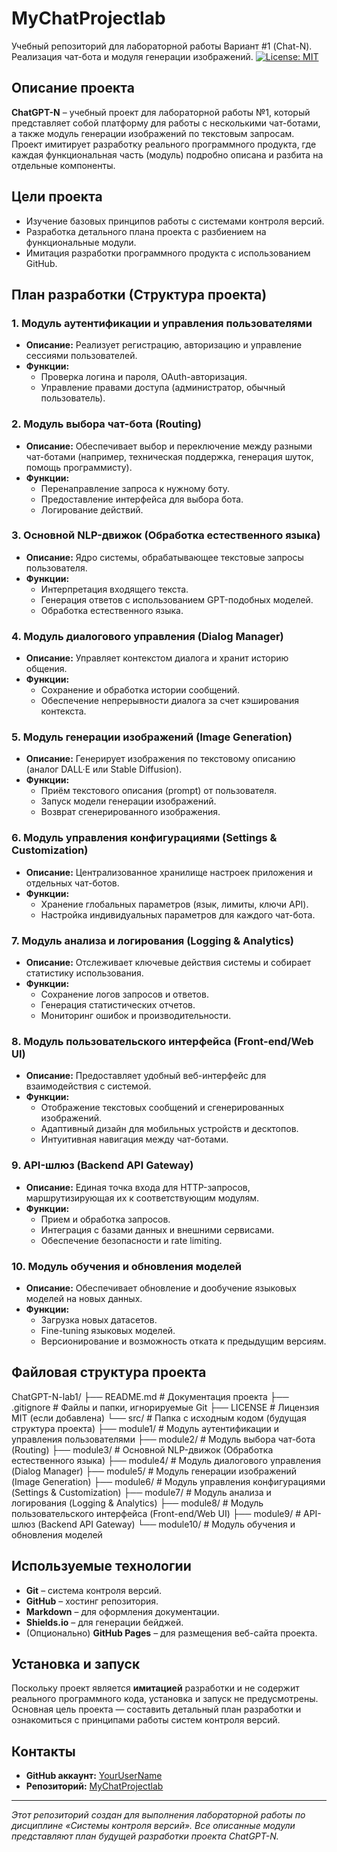 # MyChatProjectlab
Учебный репозиторий для лабораторной работы  Вариант #1 (Chat-N). Реализация чат-бота и модуля генерации изображений.
[![License: MIT](https://img.shields.io/badge/License-MIT-yellow.svg)](LICENSE)

## Описание проекта
**ChatGPT-N** – учебный проект для лабораторной работы №1, который представляет собой платформу для работы с несколькими чат-ботами, а также модуль генерации изображений по текстовым запросам. Проект имитирует разработку реального программного продукта, где каждая функциональная часть (модуль) подробно описана и разбита на отдельные компоненты.

## Цели проекта
- Изучение базовых принципов работы с системами контроля версий.
- Разработка детального плана проекта с разбиением на функциональные модули.
- Имитация разработки программного продукта с использованием GitHub.

## План разработки (Структура проекта)

### 1. Модуль аутентификации и управления пользователями
- **Описание:** Реализует регистрацию, авторизацию и управление сессиями пользователей.
- **Функции:**
  - Проверка логина и пароля, OAuth-авторизация.
  - Управление правами доступа (администратор, обычный пользователь).

### 2. Модуль выбора чат-бота (Routing)
- **Описание:** Обеспечивает выбор и переключение между разными чат-ботами (например, техническая поддержка, генерация шуток, помощь программисту).
- **Функции:**
  - Перенаправление запроса к нужному боту.
  - Предоставление интерфейса для выбора бота.
  - Логирование действий.

### 3. Основной NLP-движок (Обработка естественного языка)
- **Описание:** Ядро системы, обрабатывающее текстовые запросы пользователя.
- **Функции:**
  - Интерпретация входящего текста.
  - Генерация ответов с использованием GPT-подобных моделей.
  - Обработка естественного языка.

### 4. Модуль диалогового управления (Dialog Manager)
- **Описание:** Управляет контекстом диалога и хранит историю общения.
- **Функции:**
  - Сохранение и обработка истории сообщений.
  - Обеспечение непрерывности диалога за счет кэширования контекста.

### 5. Модуль генерации изображений (Image Generation)
- **Описание:** Генерирует изображения по текстовому описанию (аналог DALL·E или Stable Diffusion).
- **Функции:**
  - Приём текстового описания (prompt) от пользователя.
  - Запуск модели генерации изображений.
  - Возврат сгенерированного изображения.

### 6. Модуль управления конфигурациями (Settings & Customization)
- **Описание:** Централизованное хранилище настроек приложения и отдельных чат-ботов.
- **Функции:**
  - Хранение глобальных параметров (язык, лимиты, ключи API).
  - Настройка индивидуальных параметров для каждого чат-бота.

### 7. Модуль анализа и логирования (Logging & Analytics)
- **Описание:** Отслеживает ключевые действия системы и собирает статистику использования.
- **Функции:**
  - Сохранение логов запросов и ответов.
  - Генерация статистических отчетов.
  - Мониторинг ошибок и производительности.

### 8. Модуль пользовательского интерфейса (Front-end/Web UI)
- **Описание:** Предоставляет удобный веб-интерфейс для взаимодействия с системой.
- **Функции:**
  - Отображение текстовых сообщений и сгенерированных изображений.
  - Адаптивный дизайн для мобильных устройств и десктопов.
  - Интуитивная навигация между чат-ботами.

### 9. API-шлюз (Backend API Gateway)
- **Описание:** Единая точка входа для HTTP-запросов, маршрутизирующая их к соответствующим модулям.
- **Функции:**
  - Прием и обработка запросов.
  - Интеграция с базами данных и внешними сервисами.
  - Обеспечение безопасности и rate limiting.

### 10. Модуль обучения и обновления моделей
- **Описание:** Обеспечивает обновление и дообучение языковых моделей на новых данных.
- **Функции:**
  - Загрузка новых датасетов.
  - Fine-tuning языковых моделей.
  - Версионирование и возможность отката к предыдущим версиям.
## Файловая структура проекта
ChatGPT-N-lab1/
├── README.md         # Документация проекта
├── .gitignore        # Файлы и папки, игнорируемые Git
├── LICENSE           # Лицензия MIT (если добавлена)
└── src/              # Папка с исходным кодом (будущая структура проекта)
    ├── module1/      # Модуль аутентификации и управления пользователями
    ├── module2/      # Модуль выбора чат-бота (Routing)
    ├── module3/      # Основной NLP-движок (Обработка естественного языка)
    ├── module4/      # Модуль диалогового управления (Dialog Manager)
    ├── module5/      # Модуль генерации изображений (Image Generation)
    ├── module6/      # Модуль управления конфигурациями (Settings & Customization)
    ├── module7/      # Модуль анализа и логирования (Logging & Analytics)
    ├── module8/      # Модуль пользовательского интерфейса (Front-end/Web UI)
    ├── module9/      # API-шлюз (Backend API Gateway)
    └── module10/     # Модуль обучения и обновления моделей


## Используемые технологии
- **Git** – система контроля версий.
- **GitHub** – хостинг репозитория.
- **Markdown** – для оформления документации.
- **Shields.io** – для генерации бейджей.
- (Опционально) **GitHub Pages** – для размещения веб-сайта проекта.

## Установка и запуск
Поскольку проект является **имитацией** разработки и не содержит реального программного кода, установка и запуск не предусмотрены. Основная цель проекта — составить детальный план разработки и ознакомиться с принципами работы систем контроля версий.

## Контакты
- **GitHub аккаунт:** [YourUserName](https://github.com/DONNTUst)
- **Репозиторий:** [MyChatProjectlab](https://github.com/DONNTUst/MyChatProjectlab)

---

*Этот репозиторий создан для выполнения лабораторной работы по дисциплине «Системы контроля версий». Все описанные модули представляют план будущей разработки проекта ChatGPT-N.*

